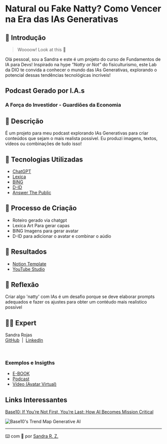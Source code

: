 # Natural ou Fake Natty? Como Vencer na Era das IAs Generativas

## 🚀 Introdução

> Woooow! Look at this 👀

Olá pessoal, sou a Sandra e este é um projeto do curso de Fundamentos de IA para Devs! Inspirado na hype _"Natty or Not"_ do fisiculturismo, este Lab da DIO te convida a conhecer o mundo das IAs Generativas, explorando o potencial dessas tendências tecnológicas incríveis!

## Podcast Gerado por I.A.s

### A Força do Investidor - Guardiões da Economia

## 📒 Descrição
É um projeto para meu podcast explorando IAs Generativas para criar conteúdos que sejam o mais realista possível. Eu produzi imagens, textos, vídeos ou combinações de tudo isso!

## 🤖 Tecnologias Utilizadas
- [ChatGPT](https://chat.openai.com/) 
- [Lexica](https://lexica.art/)
- [BING](https://www.bing.com/images/feed)
- [D-ID](https://www.d-id.com/)
- [Answer The Public](https://answerthepublic.com/pt)

## 🧐 Processo de Criação
- Roteiro gerado via chatgpt
- Lexica Art Para gerar capas
- BING Imagens para gerar avatar
- D-ID para adicionar o avatar e combinar o aúdio

## 🚀 Resultados
- [Notion Template](https://www.notion.so/Podcast-IA-116d3ecab0ad40d3be43d17e25418f96?pvs=4)
- [YouTube Studio](https://youtu.be/dx-jFePGafo)

## 💭 Reflexão
Criar algo 'natty' com IAs é um desafio porque se deve elaborar prompts adequados e fazer os ajustes para obter um contéudo mais realistico possível

## 👨‍💻 Expert

<p>
  Sandra Rojas<br>
  <a href="https://github.com/SandraRojasZ">GitHub</a>
  &nbsp;|&nbsp;
  <a href="https://www.linkedin.com/in/sandra-zegarrundo">LinkedIn</a>
</p>
<br>

### Exemplos e Insigths

- [E-BOOK](/exemplos/E-BOOK.md)
- [Podcast](/exemplos/PODCAST.md)
- [Vídeo (Avatar Virtual)](/exemplos/VIDEO.md)

## Links Interessantes

[Base10: If You’re Not First, You’re Last: How AI Becomes Mission Critical](https://base10.vc/post/generative-ai-mission-critical/)

![Base10's Trend Map Generative AI](https://github.com/digitalinnovationone/lab-natty-or-not/assets/730492/f4df26e8-f8f7-4419-8252-c69d73ea930c)

---

⌨️ com 💜 por [Sandra R. Z.](https://github.com/SandraRojasZ)
